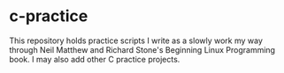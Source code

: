 c-practice
==========

This repository holds practice scripts I write as a slowly work my way through
Neil Matthew and Richard Stone's Beginning Linux Programming book. I may also
add other C practice projects.
